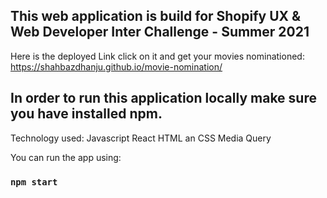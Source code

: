 ## This web application is build for Shopify UX & Web Developer Inter Challenge - Summer 2021
Here is the deployed Link click on it and get your movies nominationed: https://shahbazdhanju.github.io/movie-nomination/

## In order to run this application locally make sure you have installed npm.
Technology used:
  Javascript
  React
  HTML an CSS
  Media Query
  
You can run the app using:
### `npm start`

